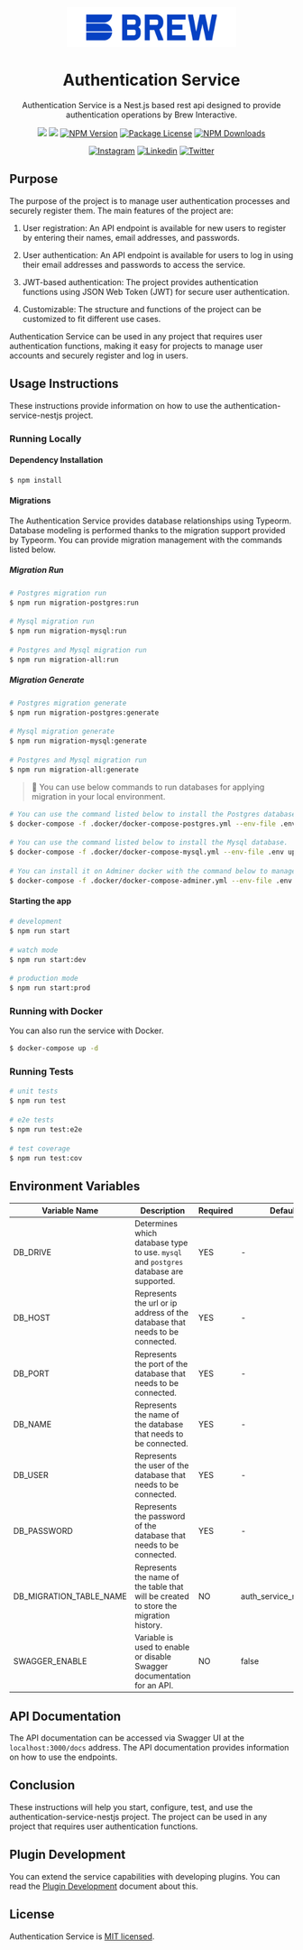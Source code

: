 <p  align="center">
<a  href="http://brewww.com/"  target="_blank"><img  src="https://github.com/BrewInteractive/authentication-service-nestjs/blob/main/Brew-Logo-Small.png?raw=true"  width="300"  alt="Brew Logo"  /></a>
</p>

<h1  align="center">Authentication Service</h1>

<p align="center">Authentication Service is a Nest.js based rest api designed to provide authentication operations by Brew Interactive. </p>
<p align="center">
<a href="https://sonarcloud.io/summary/new_code?id=BrewInteractive_authentication-service-nestjs" target="_blank"><img src="https://sonarcloud.io/api/project_badges/measure?project=BrewInteractive_authentication-service-nestjs&metric=alert_status"/></a>
<a href="https://sonarcloud.io/summary/new_code?id=BrewInteractive_authentication-service-nestjs" target="_blank"><img src="https://sonarcloud.io/api/project_badges/measure?project=BrewInteractive_authentication-service-nestjs&metric=coverage"/></a>
<a href="https://www.npmjs.com/package/@brewww/authentication-service" target="_blank"><img src="https://img.shields.io/npm/v/@brewww/authentication-service.svg" alt="NPM Version" /></a> <a href="https://www.npmjs.com/@brewww/authentication-service" target="_blank"><img src="https://img.shields.io/npm/l/@brewww/authentication-service.svg" alt="Package License" /></a> <a href="https://www.npmjs.com/@brewww/authentication-service" target="_blank"><img src="https://img.shields.io/npm/dm/@brewww/authentication-service.svg" alt="NPM Downloads" /></a>
</p>
<p align="center">
<a href="https://www.instagram.com/brew_interactive/" target="_blank"><img src="https://img.shields.io/badge/Instagram-E4405F?style=for-the-badge&logo=instagram&logoColor=white" alt="Instagram" /></a>
<a href="https://www.linkedin.com/company/brew-interactive/" target="_blank"><img src="https://img.shields.io/badge/LinkedIn-0077B5?style=for-the-badge&logo=linkedin&logoColor=white" alt="Linkedin" /></a>
<a href="https://twitter.com/BrewInteractive" target="_blank"><img src="https://img.shields.io/badge/Twitter-1DA1F2?style=for-the-badge&logo=twitter&logoColor=white" alt="Twitter" /></a>

</p>

## Purpose

The purpose of the project is to manage user authentication processes and securely register them. The main features of the project are:

1. User registration: An API endpoint is available for new users to register by entering their names, email addresses, and passwords.

2. User authentication: An API endpoint is available for users to log in using their email addresses and passwords to access the service.

3. JWT-based authentication: The project provides authentication functions using JSON Web Token (JWT) for secure user authentication.

4. Customizable: The structure and functions of the project can be customized to fit different use cases.

Authentication Service can be used in any project that requires user authentication functions, making it easy for projects to manage user accounts and securely register and log in users.

## Usage Instructions

These instructions provide information on how to use the authentication-service-nestjs project.

### Running Locally

#### Dependency Installation

```bash
$ npm install
```

#### Migrations

The Authentication Service provides database relationships using Typeorm. Database modeling is performed thanks to the migration support provided by Typeorm. You can provide migration management with the commands listed below.

##### Migration Run

```bash
# Postgres migration run
$ npm run migration-postgres:run

# Mysql migration run
$ npm run migration-mysql:run

# Postgres and Mysql migration run
$ npm run migration-all:run
```

##### Migration Generate

```bash
# Postgres migration generate
$ npm run migration-postgres:generate

# Mysql migration generate
$ npm run migration-mysql:generate

# Postgres and Mysql migration run
$ npm run migration-all:generate
```

> :large_blue_circle: You can use below commands to run databases for applying migration in your local environment.

```bash
# You can use the command listed below to install the Postgres database.
$ docker-compose -f .docker/docker-compose-postgres.yml --env-file .env up -d

# You can use the command listed below to install the Mysql database.
$ docker-compose -f .docker/docker-compose-mysql.yml --env-file .env up -d

# You can install it on Adminer docker with the command below to manage databases.
$ docker-compose -f .docker/docker-compose-adminer.yml --env-file .env up -d
```

#### Starting the app

```bash
# development
$ npm run start

# watch mode
$ npm run start:dev

# production mode
$ npm run start:prod
```

### Running with Docker

You can also run the service with Docker.

```bash
$ docker-compose up -d
```

### Running Tests

```bash
# unit tests
$ npm run test

# e2e tests
$ npm run test:e2e

# test coverage
$ npm run test:cov
```

## Environment Variables

| Variable Name           | Description                                                                           | Required | Default                |
| ----------------------- | ------------------------------------------------------------------------------------- | -------- | ---------------------- |
| DB_DRIVE                | Determines which database type to use. `mysql` and `postgres` database are supported. | YES      | -                      |
| DB_HOST                 | Represents the url or ip address of the database that needs to be connected.          | YES      | -                      |
| DB_PORT                 | Represents the port of the database that needs to be connected.                       | YES      | -                      |
| DB_NAME                 | Represents the name of the database that needs to be connected.                       | YES      | -                      |
| DB_USER                 | Represents the user of the database that needs to be connected.                       | YES      | -                      |
| DB_PASSWORD             | Represents the password of the database that needs to be connected.                   | YES      | -                      |
| DB_MIGRATION_TABLE_NAME | Represents the name of the table that will be created to store the migration history. | NO       | auth_service_migration |
| SWAGGER_ENABLE          | Variable is used to enable or disable Swagger documentation for an API.               | NO       | false                  |

## API Documentation

The API documentation can be accessed via Swagger UI at the `localhost:3000/docs` address. The API documentation provides information on how to use the endpoints.

## Conclusion

These instructions will help you start, configure, test, and use the authentication-service-nestjs project. The project can be used in any project that requires user authentication functions.

## Plugin Development

You can extend the service capabilities with developing plugins. You can read the [Plugin Development](./docs/plugin-development.md) document about this.

## License

Authentication Service is [MIT licensed](LICENSE).
